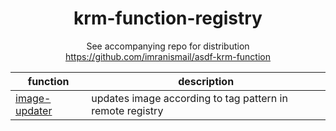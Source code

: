 <div align="center">

# krm-function-registry

See accompanying repo for distribution https://github.com/imranismail/asdf-krm-function


| function | description |
| --- | --- |
| [image-updater](/krm-functions/image-updater) | updates image according to tag pattern in remote registry | 
</div>

